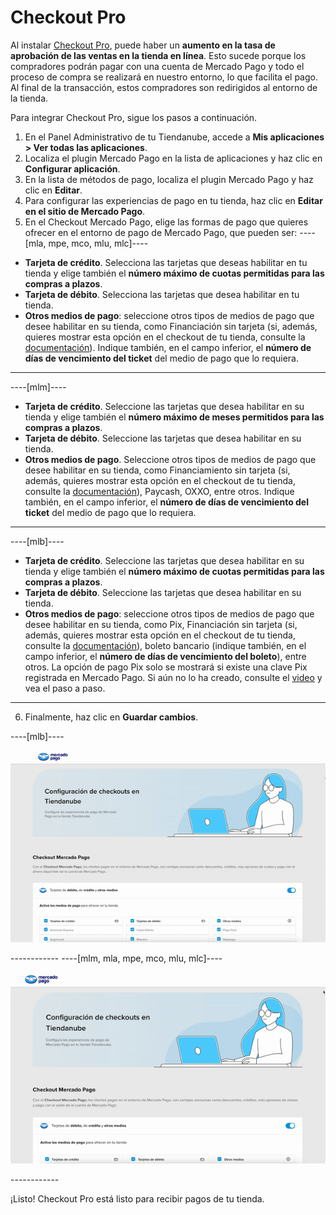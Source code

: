 # Checkout Pro
 
Al instalar [Checkout Pro](/developers/es/docs/checkout-pro/landing), puede haber un **aumento en la tasa de aprobación de las ventas en la tienda en línea**. Esto sucede porque los compradores podrán pagar con una cuenta de Mercado Pago y todo el proceso de compra se realizará en nuestro entorno, lo que facilita el pago. Al final de la transacción, estos compradores son redirigidos al entorno de la tienda.
 
Para integrar Checkout Pro, sigue los pasos a continuación.
 
1. En el Panel Administrativo de tu Tiendanube, accede a **Mis aplicaciones > Ver todas las aplicaciones**. 
2. Localiza el plugin Mercado Pago en la lista de aplicaciones y haz clic en **Configurar aplicación**.
3. En la lista de métodos de pago, localiza el plugin Mercado Pago y haz clic en **Editar**.
4. Para configurar las experiencias de pago en tu tienda, haz clic en **Editar en el sitio de Mercado Pago**.
5. En el Checkout Mercado Pago, elige las formas de pago que quieres ofrecer en el entorno de pago de Mercado Pago, que pueden ser:
----[mla, mpe, mco, mlu, mlc]---- 
 * **Tarjeta de crédito**. Selecciona las tarjetas que deseas habilitar en tu tienda y elige también el **número máximo de cuotas permitidas para las compras a plazos**. 
 * **Tarjeta de débito**. Selecciona las tarjetas que desea habilitar en tu tienda. 
 * **Otros medios de pago**: seleccione otros tipos de medios de pago que desee habilitar en su tienda, como Financiación sin tarjeta (si, además, quieres mostrar esta opción en el checkout de tu tienda, consulte la [documentación](/developers/es/docs/nuvemshop/payments-configuration/mercado-credito)). Indique también, en el campo inferior, el **número de días de vencimiento del ticket** del medio de pago que lo requiera.

------------ 
----[mlm]---- 
 * **Tarjeta de crédito**. Seleccione las tarjetas que desea habilitar en su tienda y elige también el **número máximo de meses permitidos para las compras a plazos**. 
 * **Tarjeta de débito**. Seleccione las tarjetas que desea habilitar en su tienda. 
 * **Otros medios de pago**. Seleccione otros tipos de medios de pago que desee habilitar en su tienda, como Financiamiento sin tarjeta (si, además, quieres mostrar esta opción en el checkout de tu tienda, consulte la [documentación](/developers/es/docs/nuvemshop/payments-configuration/mercado-credito)), Paycash, OXXO, entre otros. Indique también, en el campo inferior, el **número de días de vencimiento del ticket** del medio de pago que lo requiera.

------------
----[mlb]---- 
 * **Tarjeta de crédito**. Seleccione las tarjetas que desea habilitar en su tienda y elige también el **número máximo de cuotas permitidas para las compras a plazos**. 
 * **Tarjeta de débito**. Seleccione las tarjetas que desea habilitar en su tienda. 
 * **Otros medios de pago**: seleccione otros tipos de medios de pago que desee habilitar en su tienda, como Pix, Financiación sin tarjeta (si, además, quieres mostrar esta opción en el checkout de tu tienda, consulte la [documentación](/developers/es/docs/nuvemshop/payments-configuration/mercado-credito)), boleto bancario (indique también, en el campo inferior, el **número de días de vencimiento del boleto**), entre otros. La opción de pago Pix solo se mostrará si existe una clave Pix registrada en Mercado Pago. Si aún no lo ha creado, consulte el [video](https://www.youtube.com/watch?v=60tApKYVnkA) y vea el paso a paso.

------------ 
6. Finalmente, haz clic en **Guardar cambios**.

----[mlb]---- 
<center>

![Payments Checkout Pro - Nuvemshop](/images/nuvemshop/cho-pro-all-es.gif)

</center>
------------
----[mlm, mla, mpe, mco, mlu, mlc]---- 
<center>

![Payments Checkout Pro - Nuvemshop](/images/nuvemshop/cho-pro-mlm-es.gif)

</center>
------------

¡Listo! Checkout Pro está listo para recibir pagos de tu tienda.